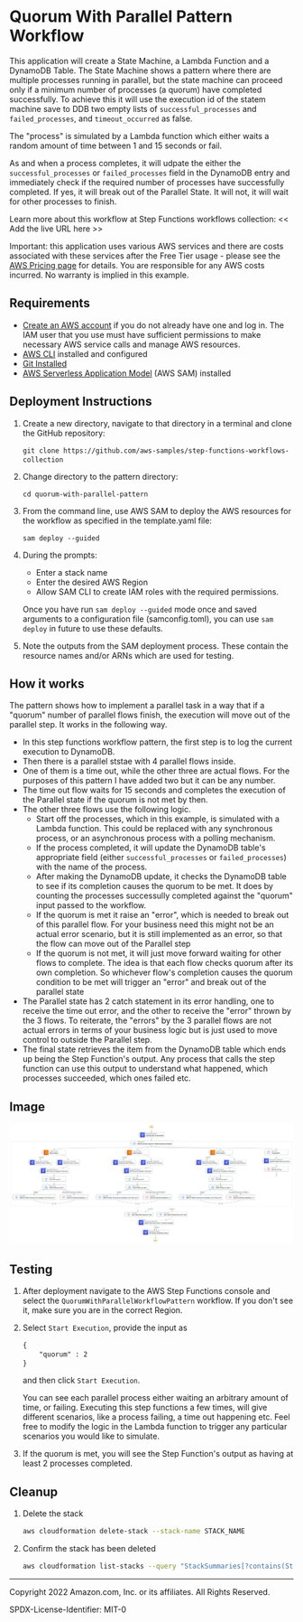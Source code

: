 # Quorum With Parallel Pattern Workflow

This application will create a State Machine, a Lambda Function and a DynamoDB Table. The State Machine shows a pattern where there are multiple processes running in parallel, but the state machine can proceed only if a minimum number of processes (a quorum) have completed successfully. To achieve this it will use the execution id of the statem machine save to DDB two empty lists of `successful_processes` and `failed_processes`, and `timeout_occurred` as false. 

The "process" is simulated by a Lambda function which either waits a random amount of time between 1 and 15 seconds or fail.

As and when a process completes, it will udpate the either the `successful_processes` or `failed_processes` field in the DynamoDB entry and immediately check if the required number of processes have successfully completed. If yes, it will break out of the Parallel State. It will not, it will wait for other processes to finish.

Learn more about this workflow at Step Functions workflows collection: << Add the live URL here >>

Important: this application uses various AWS services and there are costs associated with these services after the Free Tier usage - please see the [AWS Pricing page](https://aws.amazon.com/pricing/) for details. You are responsible for any AWS costs incurred. No warranty is implied in this example.

## Requirements

* [Create an AWS account](https://portal.aws.amazon.com/gp/aws/developer/registration/index.html) if you do not already have one and log in. The IAM user that you use must have sufficient permissions to make necessary AWS service calls and manage AWS resources.
* [AWS CLI](https://docs.aws.amazon.com/cli/latest/userguide/install-cliv2.html) installed and configured
* [Git Installed](https://git-scm.com/book/en/v2/Getting-Started-Installing-Git)
* [AWS Serverless Application Model](https://docs.aws.amazon.com/serverless-application-model/latest/developerguide/serverless-sam-cli-install.html) (AWS SAM) installed

## Deployment Instructions

1. Create a new directory, navigate to that directory in a terminal and clone the GitHub repository:
    ``` 
    git clone https://github.com/aws-samples/step-functions-workflows-collection
    ```
1. Change directory to the pattern directory:
    ```
    cd quorum-with-parallel-pattern
    ```
1. From the command line, use AWS SAM to deploy the AWS resources for the workflow as specified in the template.yaml file:
    ```
    sam deploy --guided
    ```
1. During the prompts:
    * Enter a stack name
    * Enter the desired AWS Region
    * Allow SAM CLI to create IAM roles with the required permissions.

    Once you have run `sam deploy --guided` mode once and saved arguments to a configuration file (samconfig.toml), you can use `sam deploy` in future to use these defaults.

1. Note the outputs from the SAM deployment process. These contain the resource names and/or ARNs which are used for testing.

## How it works

The pattern shows how to implement a parallel task in a way that if a "quorum" number of parallel flows finish, the execution will move out of the parallel step. It works in the following way.

- In this step functions workflow pattern, the first step is to log the current execution to DynamoDB.
- Then there is a parallel ststae with 4 parallel flows inside.
- One of them is a time out, while the other three are actual flows. For the purposes of this pattern I have added two but it can be any number.
- The time out flow waits for 15 seconds and completes the execution of the Parallel state if the quorum is not met by then.
- The other three flows use the following logic.
    - Start off the processes, which in this example, is simulated with a Lambda function. This could be replaced with any synchronous process, or an asynchronous process with a polling mechanism.
    - If the process completed, it will update the DynamoDB table's appropriate field (either `successful_processes` or `failed_processes`) with the name of the process.
    - After making the DynamoDB update, it checks the DynamoDB table to see if its completion causes the quorum to be met. It does by counting the processes successully completed against the "quorum" input passed to the workflow.
    - If the quorum is met it raise an "error", which is needed to break out of this parallel flow. For your business need this might not be an actual error scenario, but it is still implemented as an error, so that the flow can move out of the Parallel step
    - If the quorum is not met, it will just move forward waiting for other flows to complete. The idea is that each flow checks quorum after its own completion. So whichever flow's completion causes the quorum condition to be met will trigger an "error" and break out of the parallel state
- The Parallel state has 2 catch statement in its error handling, one to receive the time out error, and the other to receive the "error" thrown by the 3 flows. To reiterate, the "errors" by the 3 parallel flows are not actual errors in terms of your business logic but is just used to move control to outside the Parallel step.
- The final state retrieves the item from the DynamoDB table which ends up being the Step Function's output. Any process that calls the step function can use this output to understand what happened, which processes succeeded, which ones failed etc.

## Image
![image](./resources/statemachine.png)

## Testing

1. After deployment navigate to the AWS Step Functions console and select the `QuorumWithParallelWorkflowPattern` workflow. If you don't see it, make sure you are in the correct Region.

1. Select `Start Execution`, provide the input as
    ```
    {
        "quorum" : 2
    }
    ```
    and then click `Start Execution`.

    You can see each parallel process either waiting an arbitrary amount of time, or failing. Executing this step functions a few times, will give different scenarios, like a process failing, a time out happening etc. Feel free to modify the logic in the Lambda function to trigger any particular scenarios you would like to simulate.

1. If the quorum is met, you will see the Step Function's output as having at least 2 processes completed.

## Cleanup
 
1. Delete the stack
    ```bash
    aws cloudformation delete-stack --stack-name STACK_NAME
    ```
1. Confirm the stack has been deleted
    ```bash
    aws cloudformation list-stacks --query "StackSummaries[?contains(StackName,'STACK_NAME')].StackStatus"
    ```
----
Copyright 2022 Amazon.com, Inc. or its affiliates. All Rights Reserved.

SPDX-License-Identifier: MIT-0
